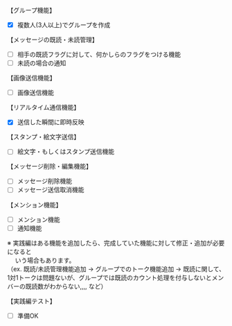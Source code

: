 【グループ機能】

- [x] 複数人(3人以上)でグループを作成

【メッセージの既読・未読管理】

- [ ] 相手の既読フラグに対して、何かしらのフラグをつける機能  
- [ ] 未読の場合の通知

【画像送信機能】

- [ ] 画像送信機能

【リアルタイム通信機能】

- [x] 送信した瞬間に即時反映

【スタンプ・絵文字送信】

- [ ] 絵文字・もしくはスタンプ送信機能

【メッセージ削除・編集機能】

- [ ] メッセージ削除機能  
- [ ] メッセージ送信取消機能

【メンション機能】

- [ ] メンション機能  
- [ ] 通知機能

※ 実践編はある機能を追加したら、完成していた機能に対して修正・追加が必要になると  
　 いう場合もあります。  
（ex. 既読/未読管理機能追加 → グループでのトーク機能追加 → 既読に関して、1対1トークは問題ないが、グループでは既読のカウント処理を付与しないとメンバーの既読数がわからない,,,, など）

【実践編テスト】

- [ ] 準備OK